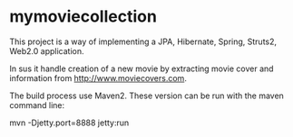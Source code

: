 # mymoviecollection

This project is a way of implementing a JPA, Hibernate, Spring, Struts2, Web2.0 application.

In sus it handle creation of a new movie by extracting movie cover and information from http://www.moviecovers.com.

The build process use Maven2. These version can be run with the maven command line:

mvn -Djetty.port=8888 jetty:run
